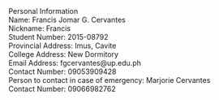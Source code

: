 <html>
<header><title>Personal Information</title></header>
<body>
Personal Information<br>
Name: Francis Jomar G. Cervantes <br>
Nickname: Francis<br>
Student Number: 2015-08792<br> 
Provincial Address: Imus, Cavite<br>
College Address: New Dormitory<br>
Email Address: fgcervantes@up.edu.ph<br> 
Contact Number: 09053909428<br>
Person to contact in case of emergency: Marjorie Cervantes<br>
Contact Number: 09066982762<br>
<body>
</html>
